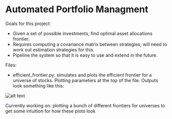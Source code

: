 # Automated Portfolio Managment

Goals for this project:
- Given a set of possible investments, find optimal asset allocations frontier.
- Requires computing a covariance matrix between strategies; will need to work out estimation strategies for this.
- Pipeline the system so that it is easy to use and extend in the future.

Files:
- efficient_frontier.py: simulates and plots the efficient frontier for a universe of stocks. Plotting parameters at the top of the file. Outputs look something like this:

![alt text](https://i.postimg.cc/J4z8mLxV/aapl-amzn-frontier.png)

Currently working on: plotting a bunch of different frontiers for universes to get some intuition for how these plots look

